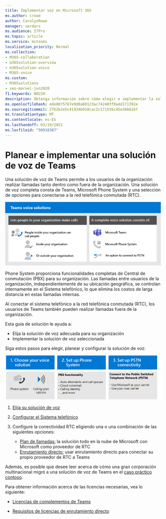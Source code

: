 ```yaml
---
title: Implementar voz en Microsoft 365
ms.author: crowe
author: CarolynRowe
manager: serdars
ms.audience: ITPro
ms.topic: article
ms.service: msteams
localization_priority: Normal
ms.collection:
- M365-collaboration
- m365solution-overview
- m365solution-voice
- M365-voice
ms.custom:
- M365solutions
- seo-marvel-jun2020
f1.keywords: NOCSH
description: Obtenga información sobre cómo elegir e implementar la solución de voz de Teams adecuada para su organización.
ms.openlocfilehash: ede8075767e9d0a80123ac742403f8a4d171392e
ms.sourcegitcommit: 27b2b2e5c41934b918cac2c171556c45e36661bf
ms.translationtype: MT
ms.contentlocale: es-ES
ms.lasthandoff: 03/19/2021
ms.locfileid: "50918387"
---
```

# <a name="plan-and-deploy-a-teams-voice-solution"></a>Planear e implementar una solución de voz de Teams

Una solución de voz de Teams permite a los usuarios de la organización realizar llamadas tanto dentro como fuera de la organización. Una solución de voz completa consta de Teams, Microsoft Phone System y una selección de opciones para conectarse a la red telefónica conmutada (RTC).

![Introducción a las soluciones de voz de Teams](..\media\solutions-architecture-center\voice-concepts.png)

Phone System proporciona funcionalidades completas de Central de conmutación (PBX) para su organización. Las llamadas entre usuarios de la organización, independientemente de su ubicación geográfica, se controlan internamente en el Sistema telefónico, lo que elimina los costos de larga distancia en estas llamadas internas.  

Al conectar el sistema telefónico a la red telefónica conmutada (RTC), los usuarios de Teams también pueden realizar llamadas fuera de la organización.

Esta guía de solución le ayuda a:

- Elija la solución de voz adecuada para su organización
- Implementar la solución de voz seleccionada

Siga estos pasos para elegir, planear y configurar la solución de voz:

![Elija su solución de voz](..\media\solutions-architecture-center\voice-solutions-overview-1.png)

1. [Elija su solución de voz](/MicrosoftTeams/cloud-voice-landing-page?bc=%2fmicrosoft-365%2fsolutions%2fbreadcrumb%2ftoc.json&toc=%2fmicrosoft-365%2fsolutions%2ftoc.json)

2. [Configurar el Sistema telefónico](/microsoftteams/setting-up-your-phone-system?bc=%2fmicrosoft-365%2fsolutions%2fbreadcrumb%2ftoc.json&toc=%2fmicrosoft-365%2fsolutions%2ftoc.json)

3. Configure la conectividad RTC eligiendo una o una combinación de las siguientes opciones:
   - [Plan de llamadas:](/microsoftteams/set-up-calling-plans?bc=%2fmicrosoft-365%2fsolutions%2fbreadcrumb%2ftoc.json&toc=%2fmicrosoft-365%2fsolutions%2ftoc.json) la solución todo en la nube de Microsoft con Microsoft como proveedor de RTC
   - [Enrutamiento directo:](/microsoftteams/direct-routing-configure?bc=%2fmicrosoft-365%2fsolutions%2fbreadcrumb%2ftoc.json&toc=%2fmicrosoft-365%2fsolutions%2ftoc.json) usar enrutamiento directo para conectar su propio proveedor de RTC a Teams 

Además, es posible que desee leer acerca de cómo una gran corporación multinacional migró a una solución de voz de Teams en el [caso práctico contoso](/MicrosoftTeams/voice-case-study-overview?bc=%2fmicrosoft-365%2fsolutions%2fbreadcrumb%2ftoc.json&toc=%2fmicrosoft-365%2fsolutions%2ftoc.json).

Para obtener información acerca de las licencias necesarias, vea lo siguiente:

- [Licencias de complementos de Teams](/microsoftteams/teams-add-on-licensing/microsoft-teams-add-on-licensing?bc=%2fmicrosoft-365%2fsolutions%2fbreadcrumb%2ftoc.json&tabs=enterprise#what-voice-features-are-available-with-my-plan/toc.json)

- [Requisitos de licencias de enrutamiento directo](/microsoftteams/direct-routing-plan?bc=%2fmicrosoft-365%2fsolutions%2fbreadcrumb%2ftoc.json#licensing-and-other-requirements/toc.json)